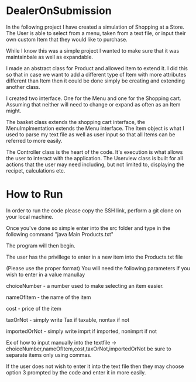 # DealerOnSubmission

In the following project I have created a simulation of Shopping at a Store. 
The User is able to select from a menu, taken from a text file, or input their own custom Item that they would like to purchase. 

While I know this was a simple project I wanted to make sure that it was maintainbale as well as expandable. 

I made an abstract class for Product and allowed Item to extend it. I did this so that in case we want to add 
a different type of Item with more attributes different than Item then it could be done simply be creating and 
extending another class. 

I created two interface. One for the Menu and one for the Shopping cart. Assuming that 
neither will need to change or expand as often as an Item might. 

The basket class extends the shopping cart interface, the MenuImplmentation extends the Menu interface. The Item object 
is what I used to parse my text file as well as user input so that all Items can be referred to more easily. 

The Controller class is the heart of the code. It's execution is what allows the user to interact with the application. 
The Userview class is built for all actions that the user may need including, but not limited to, displaying the recipet, calculations etc.  


# How to Run 

In order to run the code please copy the SSH link, perform a git clone on your local machine.

Once you've done so simple enter into the src folder and type in the following command "java Main Products.txt"

The program will then begin.

The user has the privillege to enter in a new item into the Products.txt file 

(Please use the proper format)
You will need the following parameters if you wish to enter in a value manullay 

choiceNumber - a number used to make selecting an item easier.

nameOfItem - the name of the item

cost - price of the item

taxOrNot - simply write Tax if taxable, nontax if not

importedOrNot - simply write imprt if imported, nonimprt if not

Ex of how to input manually into the textfile -> choiceNumber,nameOfItem,cost,taxOrNot,importedOrNot
be sure to separate items only using commas. 

If the user does not wish to enter it into the text file then they may choose option 3 prompted by the code and enter it in more easily. 

